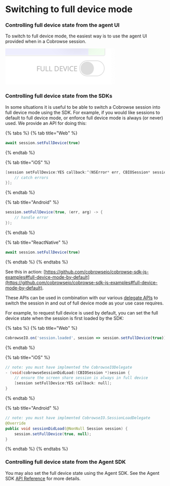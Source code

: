 # Switching to full device mode

### Controlling full device state from the agent UI

To switch to full device mode, the easiest way is to use the agent UI provided when in a Cobrowse session.&#x20;

![Toggle the "Full Device" switch to request access.](<../../.gitbook/assets/Screenshot 2022-02-03 at 10.41.47.png>)

### Controlling full device state from the SDKs

In some situations it is useful to be able to switch a Cobrowse session into full device mode using the SDK. For example, if you would like sessions to default to full device mode, or enforce full device mode is always (or never) used. We provide an API for doing this:

{% tabs %}
{% tab title="Web" %}
```javascript
await session.setFullDevice(true)
```
{% endtab %}

{% tab title="iOS" %}
```objectivec
[session setFullDevice:YES callback:^(NSError* err, CBIOSession* session) {
    // catch errors
}];
```
{% endtab %}

{% tab title="Android" %}
```java
session.setFullDevice(true, (err, arg) -> {
    // handle error
});
```
{% endtab %}

{% tab title="ReactNative" %}
```javascript
await session.setFullDevice(true)
```
{% endtab %}
{% endtabs %}

See this in action: [https://github.com/cobrowseio/cobrowse-sdk-js-examples#full-device-mode-by-default](https://github.com/cobrowseio/cobrowse-sdk-js-examples#full-device-mode-by-default).

These APIs can be used in combination with our various [delegate APIs](../listening-for-events.md) to switch the session in and out of full device mode as your use case requires.

For example, to request full device is used by default, you can set the full device state when the session is first loaded by the SDK:

{% tabs %}
{% tab title="Web" %}
```javascript
CobrowseIO.on('session.loaded', session => session.setFullDevice(true)) 
```
{% endtab %}

{% tab title="iOS" %}
```objectivec
// note: you must have implmented the CobrowseIODelegate
- (void)cobrowseSessionDidLoad:(CBIOSession *)session {
    // ensure the screen share session is always in full device
    [session setFullDevice:YES callback: null];
}
```
{% endtab %}

{% tab title="Android" %}
```java
// note: you must have implmented CobrowseIO.SessionLoadDelegate
@Override
public void sessionDidLoad(@NonNull Session session) {
    session.setFullDevice(true, null);
}
```
{% endtab %}
{% endtabs %}

### Controlling full device state from the Agent SDK

You may also set the full device state using the Agent SDK. See the Agent SDK [API Reference](../../agent-side-integrations/agent-sdk/api-reference.md) for more details.&#x20;
